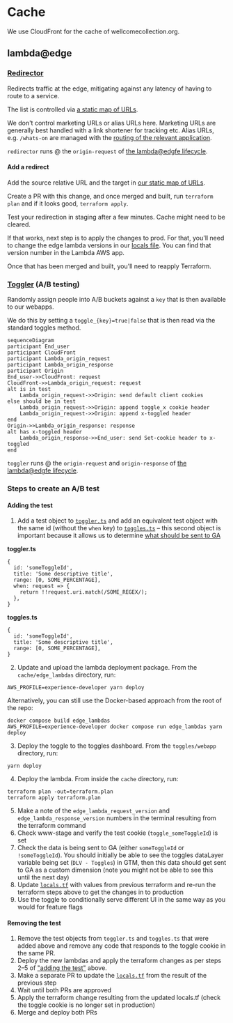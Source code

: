 # Cache

We use CloudFront for the cache of wellcomecollection.org.

## lambda@edge

### [Redirector](./edge_lambdas/src/redirector.test.ts)

Redirects traffic at the edge, mitigating against any latency of having to route to a service.

The list is controlled via [a static map of URLs](./edge_lambdas/src/redirects.ts).

We don't control marketing URLs or alias URLs here. Marketing URLs are generally best handled with a
link shortener for tracking etc. Alias URLs, e.g. `/whats-on` are managed with the
[routing of the relevant application](https://github.com/wellcomecollection/wellcomecollection.org/blob/main/content/webapp/server.ts).

`redirector` runs @ the `origin-request` of [the lambda@edgfe lifecycle](https://docs.aws.amazon.com/lambda/latest/dg/lambda-edge.html).

#### Add a redirect

Add the source relative URL and the target in [our static map of URLs](./edge_lambdas/src/redirects.ts).

Create a PR with this change, and once merged and built, run `terraform plan` and if it looks good, `terraform apply`.

Test your redirection in staging after a few minutes. Cache might need to be cleared.

If that works, next step is to apply the changes to prod.
For that, you'll need to change the edge lambda versions in our [locals file](./locals.tf).
You can find that version number in the Lambda AWS app.

Once that has been merged and built, you'll need to reapply Terraform.

### [Toggler](./edge_lambdas/src/toggler.test.ts) (A/B testing)

Randomly assign people into A/B buckets against a `key` that is then available to our webapps.

We do this by setting a `toggle_{key}=true|false` that is then read via the standard toggles method.

```mermaid
sequenceDiagram
participant End_user
participant CloudFront
participant Lambda_origin_request
participant Lambda_origin_response
participant Origin
End_user->>CloudFront: request
CloudFront->>Lambda_origin_request: request
alt is in test
    Lambda_origin_request->>Origin: send default client cookies
else should be in test
    Lambda_origin_request->>Origin: append toggle_x cookie header
    Lambda_origin_request->>Origin: append x-toggled header
end
Origin->>Lambda_origin_response: response
alt has x-toggled header
    Lambda_origin_response->>End_user: send Set-cookie header to x-toggled
end
```

`toggler` runs @ the `origin-request` and `origin-response` of [the lambda@edgfe lifecycle](https://docs.aws.amazon.com/lambda/latest/dg/lambda-edge.html).

### Steps to create an A/B test

#### Adding the test
1. Add a test object to [`toggler.ts`](https://github.com/wellcomecollection/wellcomecollection.org/blob/main/cache/edge_lambdas/src/toggler.ts) and add an equivalent test object with the same id (without the `when` key) to [`toggles.ts`](https://github.com/wellcomecollection/wellcomecollection.org/blob/main/toggles/webapp/toggles.ts)  – this second object is important because it allows us to determine [what should be sent to GA](https://github.com/wellcomecollection/wellcomecollection.org/blob/main/common/services/app/analytics-scripts/google-analytics.tsx)

**toggler.ts**
```
{
  id: 'someToggleId',
  title: 'Some descriptive title',
  range: [0, SOME_PERCENTAGE],
  when: request => {
    return !!request.uri.match(/SOME_REGEX/);
  },
}
```
**toggles.ts**
```
{
  id: 'someToggleId',
  title: 'Some descriptive title',
  range: [0, SOME_PERCENTAGE],
}
```
2. Update and upload the lambda deployment package. From the `cache/edge_lambdas` directory, run:
```
AWS_PROFILE=experience-developer yarn deploy
```
Alternatively, you can still use the Docker-based approach from the root of the repo:
```
docker compose build edge_lambdas
AWS_PROFILE=experience-developer docker compose run edge_lambdas yarn deploy
```
3. Deploy the toggle to the toggles dashboard. From the `toggles/webapp` directory, run:
```
yarn deploy
```
4. Deploy the lambda. From inside the `cache` directory, run:
```
terraform plan -out=terraform.plan
terraform apply terraform.plan
```
5. Make a note of the `edge_lambda_request_version` and `edge_lambda_response_version` numbers in the terminal resulting from the terraform command
6. Check www-stage and verify the test cookie (`toggle_someToggleId`) is set
7. Check the data is being sent to GA (either `someToggleId` or `!someToggleId`). You should initially be able to see the toggles dataLayer variable being set (`DLV - Toggles`) in GTM, then this data should get sent to GA as a custom dimension (note you might not be able to see this until the next day)
8. Update [`locals.tf`](https://github.com/wellcomecollection/wellcomecollection.org/blob/main/cache/locals.tf) with values from previous terraform and re-run the terraform steps above to get the changes in to production
9. Use the toggle to conditionally serve different UI in the same way as you would for feature flags

#### Removing the test
1. Remove the test objects from `toggler.ts` and `toggles.ts` that were added above and remove any code that responds to the toggle cookie in the same PR.
2. Deploy the new lambdas and apply the terraform changes as per steps 2–5 of ["adding the test"](#adding-the-test) above.
3. Make a separate PR to update the [`locals.tf`](https://github.com/wellcomecollection/wellcomecollection.org/blob/main/cache/locals.tf) from the result of the previous step
4. Wait until both PRs are approved
5. Apply the terraform change resulting from the updated locals.tf (check the toggle cookie is no longer set in production)
6. Merge and deploy both PRs
